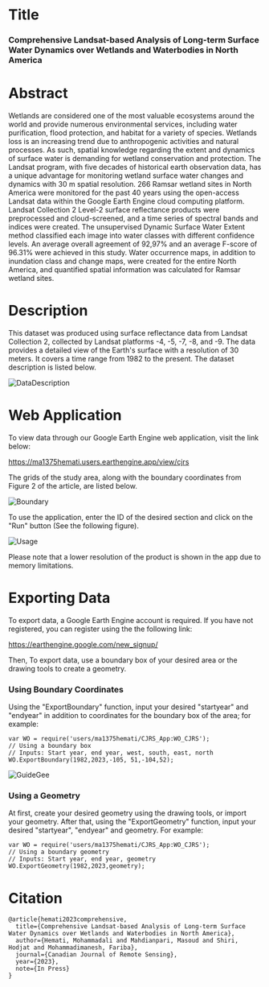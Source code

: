 # Title 
### Comprehensive Landsat-based Analysis of Long-term Surface Water Dynamics over Wetlands and Waterbodies in North America

# Abstract
Wetlands are considered one of the most valuable ecosystems around the world and provide numerous environmental services, including water purification, flood protection, and habitat for a variety of species. Wetlands loss is an increasing trend due to anthropogenic activities and natural processes. As such, spatial knowledge regarding the extent and dynamics of surface water is demanding for wetland conservation and protection. The Landsat program, with five decades of historical earth observation data, has a unique advantage for monitoring wetland surface water changes and dynamics with 30 m spatial resolution. 266 Ramsar wetland sites in North America were monitored for the past 40 years using the open-access Landsat data within the Google Earth Engine cloud computing platform. Landsat Collection 2 Level-2 surface reflectance products were preprocessed and cloud-screened, and a time series of spectral bands and indices were created. The unsupervised Dynamic Surface Water Extent method classified each image into water classes with different confidence levels. An average overall agreement of 92,97% and an average F-score of 96.31% were achieved in this study. Water occurrence maps, in addition to inundation class and change maps, were created for the entire North America, and quantified spatial information was calculated for Ramsar wetland sites.

# Description
This dataset was produced using surface reflectance data from Landsat Collection 2, collected by Landsat platforms -4, -5, -7, -8, and -9. The data provides a detailed view of the Earth's surface with a resolution of 30 meters. It covers a time range from 1982 to the present. The dataset description is listed below.


![DataDescription](https://github.com/BEEILAB/Publications/assets/148573233/dfc8e998-cbd8-4f22-86e3-b00b8f7ab315)


# Web Application

To view data through our Google Earth Engine web application, visit the link below:

https://ma1375hemati.users.earthengine.app/view/cjrs

The grids of the study area, along with the boundary coordinates from Figure 2 of the article, are listed below.


![Boundary](https://github.com/BEEILAB/Publications/assets/148573233/9706ea24-c9ae-4c92-b265-0a161704ac60)


To use the application, enter the ID of the desired section and click on the "Run" button (See the following  figure).


![Usage](https://github.com/BEEILAB/Publications/assets/148573233/6703e26a-0561-4000-a798-f19df74adee5)



Please note that a lower resolution of the product is shown in the app due to memory limitations.


# Exporting Data
To export data, a Google Earth Engine account is required. If you have not registered, you can register using the the following link:

https://earthengine.google.com/new_signup/ 

Then, To export data, use a boundary box of your desired area or the drawing tools to create a geometry.

### Using Boundary Coordinates

Using the "ExportBoundary" function, input your desired "startyear" and "endyear" in addition to coordinates for the boundary box of the area; for example:
	

```
var WO = require('users/ma1375hemati/CJRS_App:WO_CJRS');
// Using a boundary box
// Inputs: Start year, end year, west, south, east, north
WO.ExportBoundary(1982,2023,-105, 51,-104,52);
```


![GuideGee](https://github.com/BEEILAB/Publications/assets/148573233/68eee7d2-5a74-48df-97c3-8f6fd474c6e8)


### Using a Geometry
At first, create your desired geometry using the drawing tools, or import your geometry. After that, using the "ExportGeometry" function, input your desired "startyear", "endyear" and geometry. For example:

```
var WO = require('users/ma1375hemati/CJRS_App:WO_CJRS');
// Using a boundary geometry
// Inputs: Start year, end year, geometry
WO.ExportGeometry(1982,2023,geometry);
```

# Citation

```plaintext
@article{hemati2023comprehensive,
  title={Comprehensive Landsat-based Analysis of Long-term Surface Water Dynamics over Wetlands and Waterbodies in North America},
  author={Hemati, Mohammadali and Mahdianpari, Masoud and Shiri, Hodjat and Mohammadimanesh, Fariba},
  journal={Canadian Journal of Remote Sensing},
  year={2023},
  note={In Press}
}
